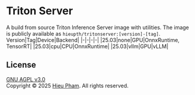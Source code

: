 # Triton Server
A build from source Triton Inference Server image with utilities. The image is publicly available as `hieupth/tritonserver:[version]-[tag]`.
Version|Tag|Device|Backend|
|-|-|-|-|
|25.03|none|GPU|OnnxRuntime, TensorRT|
|25.03|cpu|CPU|OnnxRuntime|
|25.03|vllm|GPU|vLLM| 
## License
[GNU AGPL v3.0](LICENSE)<br>
Copyright &copy; 2025 [Hieu Pham](https://github.com/hieupth). All rights reserved.